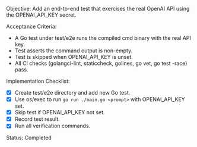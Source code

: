 Objective: Add an end-to-end test that exercises the real OpenAI API using the OPENAI_API_KEY secret.

Acceptance Criteria:
- A Go test under test/e2e runs the compiled cmd binary with the real API key.
- Test asserts the command output is non-empty.
- Test is skipped when OPENAI_API_KEY is unset.
- All CI checks (golangci-lint, staticcheck, golines, go vet, go test -race) pass.

Implementation Checklist:
- [x] Create test/e2e directory and add new Go test.
- [x] Use os/exec to run `go run ./main.go <prompt>` with OPENAI_API_KEY set.
- [x] Skip test if OPENAI_API_KEY not set.
- [x] Record test result.
- [x] Run all verification commands.

Status: Completed
